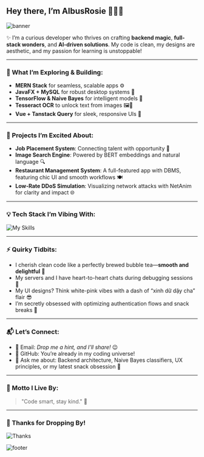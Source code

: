 ## Hey there, I’m AlbusRosie 🧙‍♂️🌸

![banner](https://capsule-render.vercel.app/api?type=waving&color=gradient&height=200&section=header&text=Welcome%20to%20My%20Code%20Haven!&fontSize=35&fontAlign=50&fontColor=fff)

✨ I’m a curious developer who thrives on crafting **backend magic**, **full-stack wonders**, and **AI-driven solutions**. My code is clean, my designs are aesthetic, and my passion for learning is unstoppable!

---

### 🌱 What I’m Exploring & Building:
- **MERN Stack** for seamless, scalable apps ⚙️
- **JavaFX + MySQL** for robust desktop systems 🍵
- **TensorFlow & Naive Bayes** for intelligent models 🤖
- **Tesseract OCR** to unlock text from images 🖼️📜
- **Vue + Tanstack Query** for sleek, responsive UIs 🎨

---

### 🔭 Projects I’m Excited About:
- **Job Placement System**: Connecting talent with opportunity 💼
- **Image Search Engine**: Powered by BERT embeddings and natural language 🔍
- **Restaurant Management System**: A full-featured app with DBMS, featuring chic UI and smooth workflows 🍽️
- **Low-Rate DDoS Simulation**: Visualizing network attacks with NetAnim for clarity and impact 🌐

---

### 💡 Tech Stack I’m Vibing With:
![My Skills](https://skillicons.dev/icons?i=js,nodejs,vue,react,html,css,java,mysql,python,django,tensorflow,git,bash,flutter,figma)

---

### ⚡ Quirky Tidbits:
- I cherish clean code like a perfectly brewed bubble tea—**smooth and delightful** 🧋
- My servers and I have heart-to-heart chats during debugging sessions 🤝
- My UI designs? Think white-pink vibes with a dash of “xinh dữ dậy cha” flair 😎
- I’m secretly obsessed with optimizing authentication flows and snack breaks 🍪

---

### 📬 Let’s Connect:
- 📧 Email: *Drop me a hint, and I’ll share!* 😉
- 💼 GitHub: You’re already in my coding universe!
- 🧠 Ask me about: Backend architecture, Naive Bayes classifiers, UX principles, or my latest snack obsession 🍬

---

### 🎯 Motto I Live By:
> "Code smart, stay kind." 🌱

---

### 💖 Thanks for Dropping By!
![Thanks](https://readme-typing-svg.herokuapp.com?font=Fira+Code&pause=1000&color=F78DA7&width=435&lines=Thanks+for+visiting+my+GitHub!+;Happy+Coding!+👨‍💻✨)

![footer](https://capsule-render.vercel.app/api?type=waving&color=gradient&height=200&section=footer)
